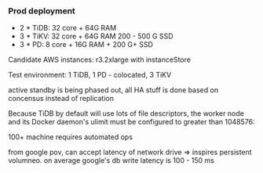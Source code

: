 ### Prod deployment
* 2 * TiDB: 32 core + 64G RAM
* 3 * TiKV: 32 core + 64G RAM 200 - 500 G SSD
* 3 * PD: 8 core + 16G RAM + 200 G+ SSD

Candidate AWS instances: r3.2xlarge with instanceStore

Test environment: 1 TiDB, 1 PD - colocated, 3 TiKV 

active standby is being phased out, all HA stuff is done based on concensus instead of replication

Because TiDB by default will use lots of file descriptors, the worker node and its Docker daemon's ulimit must be configured to greater than 1048576:

100+ machine requires automated ops

from google pov, can accept latency of network drive => inspires persistent volumneo. on average google's db write latency is 100 - 150 ms
